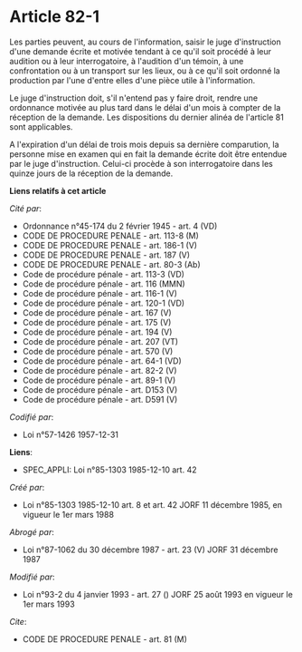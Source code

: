 # Article 82-1

Les parties peuvent, au cours de l'information, saisir le juge d'instruction d'une demande écrite et motivée tendant à ce
qu'il soit procédé à leur audition ou à leur interrogatoire, à l'audition d'un témoin, à une confrontation ou à un transport
sur les lieux, ou à ce qu'il soit ordonné la production par l'une d'entre elles d'une pièce utile à l'information.

Le juge d'instruction doit, s'il n'entend pas y faire droit, rendre une ordonnance motivée au plus tard dans le délai d'un
mois à compter de la réception de la demande. Les dispositions du dernier alinéa de l'article 81 sont applicables.

A l'expiration d'un délai de trois mois depuis sa dernière comparution, la personne mise en examen qui en fait la demande
écrite doit être entendue par le juge d'instruction. Celui-ci procède à son interrogatoire dans les quinze jours de la
réception de la demande.

**Liens relatifs à cet article**

_Cité par_:

  - Ordonnance n°45-174 du 2 février 1945 - art. 4 (VD)
  - CODE DE PROCEDURE PENALE - art. 113-8 (M)
  - CODE DE PROCEDURE PENALE - art. 186-1 (V)
  - CODE DE PROCEDURE PENALE - art. 187 (V)
  - CODE DE PROCEDURE PENALE - art. 80-3 (Ab)
  - Code de procédure pénale - art. 113-3 (VD)
  - Code de procédure pénale - art. 116 (MMN)
  - Code de procédure pénale - art. 116-1 (V)
  - Code de procédure pénale - art. 120-1 (VD)
  - Code de procédure pénale - art. 167 (V)
  - Code de procédure pénale - art. 175 (V)
  - Code de procédure pénale - art. 194 (V)
  - Code de procédure pénale - art. 207 (VT)
  - Code de procédure pénale - art. 570 (V)
  - Code de procédure pénale - art. 64-1 (VD)
  - Code de procédure pénale - art. 82-2 (V)
  - Code de procédure pénale - art. 89-1 (V)
  - Code de procédure pénale - art. D153 (V)
  - Code de procédure pénale - art. D591 (V)

_Codifié par_:

  - Loi n°57-1426 1957-12-31

**Liens**:

  - SPEC_APPLI: Loi n°85-1303 1985-12-10 art. 42

_Créé par_:

  - Loi n°85-1303 1985-12-10 art. 8 et art. 42 JORF 11 décembre 1985, en vigueur le 1er mars 1988

_Abrogé par_:

  - Loi n°87-1062 du 30 décembre 1987 - art. 23 (V) JORF 31 décembre 1987

_Modifié par_:

  - Loi n°93-2 du 4 janvier 1993 - art. 27 () JORF 25 août 1993 en vigueur le 1er mars 1993

_Cite_:

  - CODE DE PROCEDURE PENALE - art. 81 (M)
